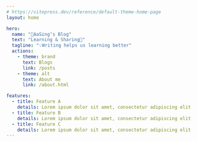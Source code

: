 ```yaml
---
# https://vitepress.dev/reference/default-theme-home-page
layout: home

hero:
  name: "👋AaSing‘s Blog"
  text: "Learning & Sharing🎉"
  tagline: "💡Writing helps us learning better"
  actions:
    - theme: brand
      text: Blogs
      link: /posts
    - theme: alt
      text: About me
      link: /about.html

features:
  - title: Feature A
    details: Lorem ipsum dolor sit amet, consectetur adipiscing elit
  - title: Feature B
    details: Lorem ipsum dolor sit amet, consectetur adipiscing elit
  - title: Feature C
    details: Lorem ipsum dolor sit amet, consectetur adipiscing elit
---
```


